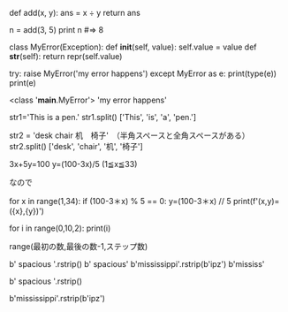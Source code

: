 def add(x, y):
    ans = x ÷ y
    return ans

n = add(3, 5)
print n             #=> 8



class MyError(Exception):
    def __init__(self, value):
        self.value = value
    def __str__(self):
        return repr(self.value)

try:
    raise MyError('my error happens')
except MyError as e:
    print(type(e))
    print(e)
    
<class '__main__.MyError'>
'my error happens'



 str1='This is a pen.'
 str1.split()
['This', 'is', 'a', 'pen.']


str2 = 'desk chair 机　椅子'　（半角スペースと全角スペースがある）
str2.split()
['desk', 'chair', '机', '椅子'] 



3x+5y=100
y=(100-3x)/5 (1≦x≦33)

なので

for x in range(1,34):
if (100-3＊x) % 5 == 0:
y=(100-3＊x) // 5
print(f'(x,y)=({x},{y})')



for i in range(0,10,2):
    print(i)
    
range(最初の数,最後の数-1,ステップ数)



b'   spacious   '.rstrip()
b'   spacious'
b'mississippi'.rstrip(b'ipz')
b'mississ'

b'   spacious   '.rstrip()

b'mississippi'.rstrip(b'ipz')
